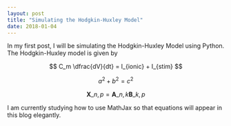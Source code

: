 ```yaml
---
layout: post
title: "Simulating the Hodgkin-Huxley Model"
date: 2018-01-04
---
```


In my first post, I will be simulating the Hodgkin-Huxley Model using Python. The Hodgkin-Huxley model is given by

$$ C_m \dfrac{dV}{dt} = I_{ionic} + I_{stim} $$

$$ a^2 + b^2 = c^2 $$

$$ \mathbf{X}\_{n,p} = \mathbf{A}\_{n,k} \mathbf{B}\_{k,p} $$

I am currently studying how to use MathJax so that equations will appear in this blog elegantly.
